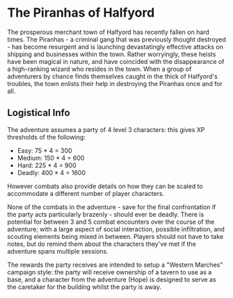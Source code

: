 # The Piranhas of Halfyord

The prosperous merchant town of Halfyord has recently fallen on hard times.
The Piranhas - a criminal gang that was previously thought destroyed - has become resurgent and is launching devastatingly effective attacks on shipping and businesses within the town.
Rather worryingly, these heists have been magical in nature, and have coincided with the disappearance of a high-ranking wizard who resides in the town.
When a group of adventurers by chance finds themselves caught in the thick of Halfyord's troubles, the town enlists their help in destroying the Piranhas once and for all.

## Logistical Info

The adventure assumes a party of 4 level 3 characters: this gives XP thresholds of the following:

- Easy: 75 * 4 = 300
- Medium: 150 * 4 = 600
- Hard: 225 * 4 = 900
- Deadly: 400 * 4 = 1600

However combats also provide details on how they can be scaled to accommodate a different number of player characters.

None of the combats in the adventure - save for the final confrontation if the party acts particularly brazenly - should ever be deadly.
There is potential for between 3 and 5 combat encounters over the course of the adventure; with a large aspect of social interaction, possible infiltration, and scouting elements being mixed in between.
Players should not have to take notes, but do remind them about the characters they've met if the adventure spans multiple sessions.

The rewards the party receives are intended to setup a "Western Marches" campaign style: the party will receive ownership of a tavern to use as a base, and a character from the adventure (Hope) is designed to serve as the caretaker for the building whilst the party is away.
